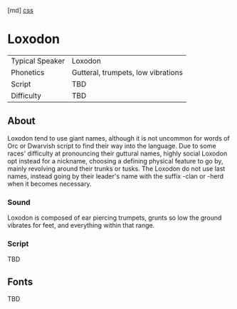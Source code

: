 [md]
[css](-OCVFMyYfsylqoZPiW6l)

# Loxodon

|                 |                                    |
| :-------------- | :--------------------------------- |
| Typical Speaker | Loxodon                            |
| Phonetics       | Gutteral, trumpets, low vibrations |
| Script          | TBD                                |
| Difficulty      | TBD                                |

<div style="display: none;">
<!-- ★ ☆ -->
</div>

## About

Loxodon tend to use giant names, although it is not uncommon for words of Orc or Dwarvish script to find their way into the language. Due to some races' difficulty at pronouncing their guttural names, highly social Loxodon opt instead for a nickname, choosing a defining physical feature to go by, mainly revolving around their trunks or tusks. The Loxodon do not use last names, instead going by their leader's name with the suffix -clan or -herd when it becomes necessary.

### Sound

Loxodon is composed of ear piercing trumpets, grunts so low the ground vibrates for feet, and everything within that range.

### Script

TBD

## Fonts

TBD

<div style="display: none;" id="easySpeakWords">
assahr, taniin, amlaaq, masaas ad-dimur, saifvrm, dirrm, dureeeoor, jinas, suyuf
</div>
